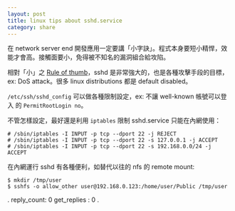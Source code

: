 ```yaml
---
layout: post
title: linux tips about sshd.service
category: share
---
```

在 network server end 開發應用一定要講「小字訣」。程式本身要短小精悍，效能才會高。接觸面要小，免得被不知名的漏洞組合給攻陷。

相對「小」之 [Rule of thumb](https://en.wikipedia.org/wiki/Rule_of_thumb)，sshd 是非常強大的，也是各種攻擊手段的目標，ex: DoS attack。很多 linux distributions 都是 default disabled。

`/etc/ssh/sshd_config` 可以做各種限制設定，ex: 不讓 well-known 帳號可以登入 的 `PermitRootLogin no`。

不管怎樣設定，最好還是利用 `iptables` 限制 sshd.service 只能在內網使用：
```
# /sbin/iptables -I INPUT -p tcp --dport 22 -j REJECT
# /sbin/iptables -I INPUT -p tcp --dport 22 -s 127.0.0.1 -j ACCEPT
# /sbin/iptables -I INPUT -p tcp --dport 22 -s 192.168.0.0/24 -j ACCEPT
```
在內網運行 sshd 有各種便利，如替代以往的 nfs 的 remote mount:
```
$ mkdir /tmp/user 
$ sshfs -o allow_other user@192.168.0.123:/home/user/Public /tmp/user
```
.
reply_count: 0
get_replies : 0
.
